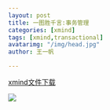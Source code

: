 ```yaml
---
layout: post
title: 一图胜千言:事务管理
categories: [xmind]
tags: [xmind,transactional]
avatarimg: "/img/head.jpg"
author: 王一帆

---
```


[xmind文件下载](/mind/transaction.xmind)


<!-- more -->

![]({{site.IMG_PATH}}/mind/transaction.png)
